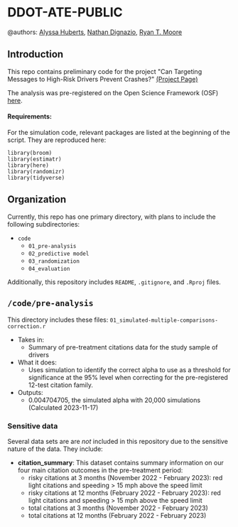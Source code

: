 # DDOT-ATE-PUBLIC

@authors: [Alyssa Huberts](https://thelabprojects.dc.gov/alyssa-huberts), [Nathan Dignazio](https://thelabprojects.dc.gov/nathan-dignazio), [Ryan T. Moore](https://thelabprojects.dc.gov/ryan-moore)

## Introduction

This repo contains preliminary code for the project "Can Targeting Messages to High-Risk Drivers Prevent Crashes?" [(Project Page)](https://thelabprojects.dc.gov/high-risk-drivers)

The analysis was pre-registered on the Open Science Framework (OSF) 
[here](https://osf.io/5pufn/). 


#### Requirements:

For the simulation code, relevant packages are listed at the beginning of the script. They are reproduced here:

```
library(broom)
library(estimatr)
library(here)
library(randomizr)
library(tidyverse)
```

## Organization

Currently, this repo has one primary directory, with plans to include the following subdirectories:

- `code`
  - `01_pre-analysis`
  - `02_predictive model`
  - `03_randomization`
  - `04_evaluation`

Additionally, this repository includes `README`, `.gitignore`, and `.Rproj` 
files.

## `/code/pre-analysis`

This directory includes these files:
 `01_simulated-multiple-comparisons-correction.r`
- Takes in:
    - Summary of pre-treatment citations data for the study sample of drivers
- What it does:
    - Uses simulation to identify the correct alpha to use as a threshold for significance at the 95% level when correcting for the pre-registered 12-test citation family. 
- Outputs:
    - 0.004704705, the simulated alpha with 20,000 simulations  (Calculated 2023-11-17)

### Sensitive data

Several data sets are are _not_ included in this repository due to the sensitive nature of the data.  They include:

- **citation_summary**: This dataset contains summary information on our four main citation outcomes in the pre-treatment period:
  -  risky citations at 3 months (November 2022 - February 2023): red light citations and speeding > 15 mph above the speed limit 
  -  risky citations at 12 months (February 2022 - February 2023): red light citations and speeding > 15 mph above the speed limit
  -  total citations at 3 months (November 2022 - February 2023)
  -  total citations at 12 months (February 2022 - February 2023) 

